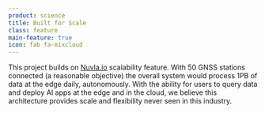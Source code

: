 ```yaml
---
product: science
title: Built for Scale
class: feature
main-feature: true
icon: fab fa-mixcloud
---
```


This project builds on [Nuvla.io](/products-and-services/nuvla-io/overview) scalability feature. With 50 GNSS stations connected (a reasonable objective) the overall system would process 1PB of data at the edge daily, autonomously. With the ability for users to query data and deploy AI apps at the edge and in the cloud, we believe this architecture provides scale and flexibility never seen in this industry.
